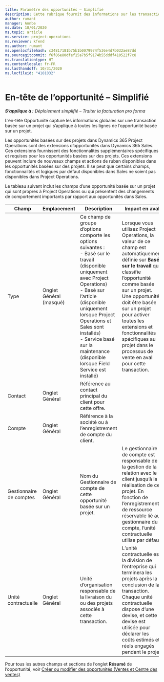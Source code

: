 ```yaml
---
title: Paramètre des opportunités – Simplifié
description: Cette rubrique fournit des informations sur les transactions basées sur un projet et les lignes d’opportunités basées sur un projet.
author: rumant
manager: Annbe
ms.date: 10/01/2020
ms.topic: article
ms.service: project-operations
ms.reviewer: kfend
ms.author: rumant
ms.openlocfilehash: c34817181b75b1b0079974f536e4d7b032ae87dd
ms.sourcegitcommit: f6f86e80dfef15a7b5f9174b55dddf410522f7c8
ms.translationtype: HT
ms.contentlocale: fr-FR
ms.lasthandoff: 10/31/2020
ms.locfileid: "4181032"
---
```

# <a name="opportunity-header---lite"></a>En-tête de l’opportunité – Simplifié

_**S’applique à :** Déploiement simplifié – Traiter la facturation pro forma_

L’en-tête Opportunité capture les informations globales sur une transaction basée sur un projet qui s’applique à toutes les lignes de l’opportunité basée sur un projet.

Les opportunités basées sur des projets dans Dynamics 365 Project Operations sont des extensions d’opportunités dans Dynamics 365 Sales. Ces extensions fournissent des fonctionnalités supplémentaires spécifiques et requises pour les opportunités basées sur des projets. Ces extensions peuvent inclure de nouveaux champs et actions de ruban disponibles dans les opportunités basées sur des projets. Il se peut que certains champs, fonctionnalités et logiques par défaut disponibles dans Sales ne soient pas disponibles dans Project Operations.

Le tableau suivant inclut les champs d’une opportunité basée sur un projet qui sont propres à Project Operations ou qui présentent des changements de comportement importants par rapport aux opportunités dans Sales.

| **Champ** | **Emplacement** | **Description** | **Impact en aval** |
| --- | --- | --- | --- |
| Type | Onglet Général (masqué) | Ce champ de groupe d’options comporte les options suivantes :</br>- Basé sur le travail (disponible uniquement avec Project Operations)</br>- Basé sur l’article (disponible uniquement lorsque Project Operations et Sales sont installés)</br>- Service basé sur la maintenance (disponible lorsque Field Service est installé) | Lorsque vous utilisez Project Operations, la valeur de ce champ est automatiquement définie sur **Basé sur le travail** qui classifie l’opportunité comme basée sur un projet. Une opportunité doit être basée sur un projet pour activer toutes les extensions et fonctionnalités spécifiques au projet dans le processus de vente en aval pour cette transaction. |
| Contact | Onglet Général | Référence au contact principal du client pour cette offre. | |
| Compte | Onglet Général | Référence à la société ou à l’enregistrement de compte du client. | |
| Gestionnaire de comptes | Onglet Général | Nom du Gestionnaire de compte de cette opportunité basée sur un projet. | Le gestionnaire de compte est responsable de la gestion de la relation avec le client jusqu’à la réalisation de ce projet. En fonction de l’enregistrement de ressource réservable lié au gestionnaire du compte, l’unité contractuelle utilise par défaut. |
| Unité contractuelle | Onglet Général | Unité d’organisation responsable de la livraison du ou des projets associés à cette transaction. | L’unité contractuelle est la division de l’entreprise qui terminera les projets après la conclusion de la transaction. Chaque unité contractuelle dispose d’une devise, et cette devise est utilisée pour déclarer les coûts estimés et réels engagés pendant le projet. |

Pour tous les autres champs et sections de l’onglet **Résumé** de l’opportunité, voir [Créer ou modifier des opportunités (Ventes et Centre des ventes)](https://docs.microsoft.com/dynamics365/sales-enterprise/create-edit-opportunity-sales)
